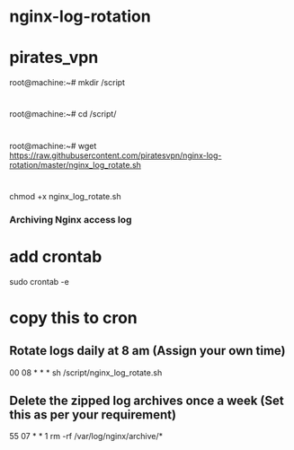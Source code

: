 # nginx-log-rotation
# pirates_vpn

root@machine:~# mkdir /script
#
root@machine:~# cd /script/
#
root@machine:~# wget https://raw.githubusercontent.com/piratesvpn/nginx-log-rotation/master/nginx_log_rotate.sh
#
chmod +x nginx_log_rotate.sh
### Archiving Nginx access log ###

# add crontab
sudo crontab -e 
# copy this to cron

## Rotate logs daily at 8 am (Assign your own time)
00 08 * * * sh /script/nginx_log_rotate.sh
## Delete the zipped log archives once a week (Set this as per your requirement)
55 07 * * 1 rm -rf /var/log/nginx/archive/*


